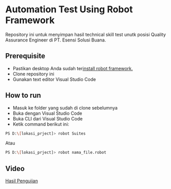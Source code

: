 # Automation Test Using Robot Framework

Repository ini untuk menyimpan hasil technical skill test unutk posisi Quality Assurance Engineer di PT. Esensi Solusi Buana.


## Prerequisite

* Pastikan desktop Anda sudah ter[install robot framework.](https://github.com/robotframework/robotframework/blob/master/INSTALL.rst)
* Clone repository ini
* Gunakan text editor Visual Studio Code


## How to run

* Masuk ke folder yang sudah di clone sebelumnya
* Buka dengan Visual Studio Code
* Buka CLI dari Visual Studio Code
* Ketik command berikut ini:
```bash
PS D:\[lokasi_prject]> robot Suites
```
Atau

```bash
PS D:\[lokasi_prject]> robot nama_file.robot
```

## Video
[Hasil Pengujian](https://drive.google.com/file/d/13SDeyINNy61WIxMspyY9PH-vACipSWfs/view?usp=sharing)
